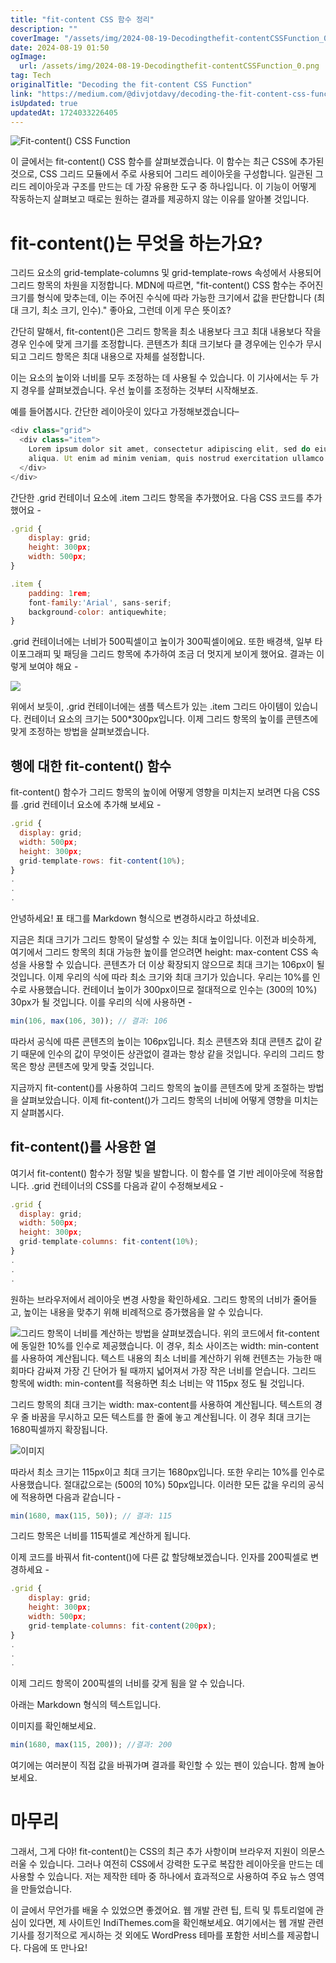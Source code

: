 ```yaml
---
title: "fit-content CSS 함수 정리"
description: ""
coverImage: "/assets/img/2024-08-19-Decodingthefit-contentCSSFunction_0.png"
date: 2024-08-19 01:50
ogImage:
  url: /assets/img/2024-08-19-Decodingthefit-contentCSSFunction_0.png
tag: Tech
originalTitle: "Decoding the fit-content CSS Function"
link: "https://medium.com/@divjotdavy/decoding-the-fit-content-css-function-1e0c5c1f6ce2"
isUpdated: true
updatedAt: 1724033226405
---
```


![Fit-content() CSS Function](/assets/img/2024-08-19-Decodingthefit-contentCSSFunction_0.png)

이 글에서는 fit-content() CSS 함수를 살펴보겠습니다. 이 함수는 최근 CSS에 추가된 것으로, CSS 그리드 모듈에서 주로 사용되어 그리드 레이아웃을 구성합니다. 일관된 그리드 레이아웃과 구조를 만드는 데 가장 유용한 도구 중 하나입니다. 이 기능이 어떻게 작동하는지 살펴보고 때로는 원하는 결과를 제공하지 않는 이유를 알아볼 것입니다.

# fit-content()는 무엇을 하는가요?

그리드 요소의 grid-template-columns 및 grid-template-rows 속성에서 사용되어 그리드 항목의 차원을 지정합니다. MDN에 따르면, "fit-content() CSS 함수는 주어진 크기를 형식에 맞추는데, 이는 주어진 수식에 따라 가능한 크기에서 값을 판단합니다 (최대 크기, 최소 크기, 인수)." 좋아요, 그런데 이게 무슨 뜻이죠?

<div class="content-ad"></div>

간단히 말해서, fit-content()은 그리드 항목을 최소 내용보다 크고 최대 내용보다 작을 경우 인수에 맞게 크기를 조정합니다. 콘텐츠가 최대 크기보다 클 경우에는 인수가 무시되고 그리드 항목은 최대 내용으로 자체를 설정합니다.

이는 요소의 높이와 너비를 모두 조정하는 데 사용될 수 있습니다. 이 기사에서는 두 가지 경우를 살펴보겠습니다. 우선 높이를 조정하는 것부터 시작해보죠.

예를 들어봅시다. 간단한 레이아웃이 있다고 가정해보겠습니다–

```js
<div class="grid">
  <div class="item">
    Lorem ipsum dolor sit amet, consectetur adipiscing elit, sed do eiusmod tempor incididunt ut labore et dolore magna
    aliqua. Ut enim ad minim veniam, quis nostrud exercitation ullamco laboris nisi ut aliquip ex ea commodo consequat.
  </div>
</div>
```

<div class="content-ad"></div>

간단한 .grid 컨테이너 요소에 .item 그리드 항목을 추가했어요. 다음 CSS 코드를 추가했어요 -

```js
.grid {
    display: grid;
    height: 300px;
    width: 500px;
}

.item {
    padding: 1rem;
    font-family:'Arial', sans-serif;
    background-color: antiquewhite;
}
```

.grid 컨테이너에는 너비가 500픽셀이고 높이가 300픽셀이에요. 또한 배경색, 일부 타이포그래피 및 패딩을 그리드 항목에 추가하여 조금 더 멋지게 보이게 했어요. 결과는 이렇게 보여야 해요 -

<img src="/assets/img/2024-08-19-Decodingthefit-contentCSSFunction_1.png" />

<div class="content-ad"></div>

위에서 보듯이, .grid 컨테이너에는 샘플 텍스트가 있는 .item 그리드 아이템이 있습니다. 컨테이너 요소의 크기는 500\*300px입니다. 이제 그리드 항목의 높이를 콘텐츠에 맞게 조정하는 방법을 살펴보겠습니다.

## 행에 대한 fit-content() 함수

fit-content() 함수가 그리드 항목의 높이에 어떻게 영향을 미치는지 보려면 다음 CSS를 .grid 컨테이너 요소에 추가해 보세요 -

```js
.grid {
  display: grid;
  width: 500px;
  height: 300px;
  grid-template-rows: fit-content(10%);
}
.
.
.
```

<div class="content-ad"></div>

안녕하세요! 표 태그를 Markdown 형식으로 변경하시라고 하셨네요.

<div class="content-ad"></div>

지금은 최대 크기가 그리드 항목이 달성할 수 있는 최대 높이입니다. 이전과 비슷하게, 여기에서 그리드 항목의 최대 가능한 높이를 얻으려면 height: max-content CSS 속성을 사용할 수 있습니다. 콘텐츠가 더 이상 확장되지 않으므로 최대 크기는 106px이 될 것입니다. 이제 우리의 식에 따라 최소 크기와 최대 크기가 있습니다. 우리는 10%를 인수로 사용했습니다. 컨테이너 높이가 300px이므로 절대적으로 인수는 (300의 10%) 30px가 될 것입니다. 이를 우리의 식에 사용하면 -

```js
min(106, max(106, 30)); // 결과: 106
```

따라서 공식에 따른 콘텐츠의 높이는 106px입니다. 최소 콘텐츠와 최대 콘텐츠 값이 같기 때문에 인수의 값이 무엇이든 상관없이 결과는 항상 같을 것입니다. 우리의 그리드 항목은 항상 콘텐츠에 맞게 맞출 것입니다.

지금까지 fit-content()를 사용하여 그리드 항목의 높이를 콘텐츠에 맞게 조절하는 방법을 살펴보았습니다. 이제 fit-content()가 그리드 항목의 너비에 어떻게 영향을 미치는지 살펴봅시다.

<div class="content-ad"></div>

## fit-content()를 사용한 열

여기서 fit-content() 함수가 정말 빛을 발합니다. 이 함수를 열 기반 레이아웃에 적용합니다. .grid 컨테이너의 CSS를 다음과 같이 수정해보세요 -

```js
.grid {
  display: grid;
  width: 500px;
  height: 300px;
  grid-template-columns: fit-content(10%);
}
.
.
.
```

원하는 브라우저에서 레이아웃 변경 사항을 확인하세요. 그리드 항목의 너비가 줄어들고, 높이는 내용을 맞추기 위해 비례적으로 증가했음을 알 수 있습니다.

<div class="content-ad"></div>

![그리드 항목이 너비를 계산하는 방법을 살펴보겠습니다. 위의 코드에서 fit-content에 동일한 10%를 인수로 제공했습니다. 이 경우, 최소 사이즈는 width: min-content를 사용하여 계산됩니다. 텍스트 내용의 최소 너비를 계산하기 위해 컨텐츠는 가능한 매 회마다 감싸져 가장 긴 단어가 될 때까지 넓어져서 가장 작은 너비를 얻습니다. 그리드 항목에 width: min-content를 적용하면 최소 너비는 약 115px 정도 될 것입니다.](/assets/img/2024-08-19-Decodingthefit-contentCSSFunction_5.png)

<div class="content-ad"></div>

그리드 항목의 최대 크기는 width: max-content를 사용하여 계산됩니다. 텍스트의 경우 줄 바꿈을 무시하고 모든 텍스트를 한 줄에 놓고 계산됩니다. 이 경우 최대 크기는 1680픽셀까지 확장됩니다.

![이미지](/assets/img/2024-08-19-Decodingthefit-contentCSSFunction_6.png)

따라서 최소 크기는 115px이고 최대 크기는 1680px입니다. 또한 우리는 10%를 인수로 사용했습니다. 절대값으로는 (500의 10%) 50px입니다. 이러한 모든 값을 우리의 공식에 적용하면 다음과 같습니다 -

```js
min(1680, max(115, 50)); // 결과: 115
```

<div class="content-ad"></div>

그리드 항목은 너비를 115픽셀로 계산하게 됩니다.

이제 코드를 바꿔서 fit-content()에 다른 값 할당해보겠습니다. 인자를 200픽셀로 변경하세요 -

```js
.grid {
    display: grid;
    height: 300px;
    width: 500px;
    grid-template-columns: fit-content(200px);
}
.
.
.
```

이제 그리드 항목이 200픽셀의 너비를 갖게 됨을 알 수 있습니다.

<div class="content-ad"></div>

아래는 Markdown 형식의 텍스트입니다.

이미지를 확인해보세요.

```js
min(1680, max(115, 200)); //결과: 200
```

여기에는 여러분이 직접 값을 바꿔가며 결과를 확인할 수 있는 펜이 있습니다. 함께 놀아보세요.

<div class="content-ad"></div>

# 마무리

그래서, 그게 다야! fit-content()는 CSS의 최근 추가 사항이며 브라우저 지원이 의문스러울 수 있습니다. 그러나 여전히 CSS에서 강력한 도구로 복잡한 레이아웃을 만드는 데 사용할 수 있습니다. 저는 제작한 테마 중 하나에서 효과적으로 사용하여 주요 뉴스 영역을 만들었습니다.

이 글에서 무언가를 배울 수 있었으면 좋겠어요. 웹 개발 관련 팁, 트릭 및 튜토리얼에 관심이 있다면, 제 사이트인 IndiThemes.com을 확인해보세요. 여기에서는 웹 개발 관련 기사를 정기적으로 게시하는 것 외에도 WordPress 테마를 포함한 서비스를 제공합니다. 다음에 또 만나요!
